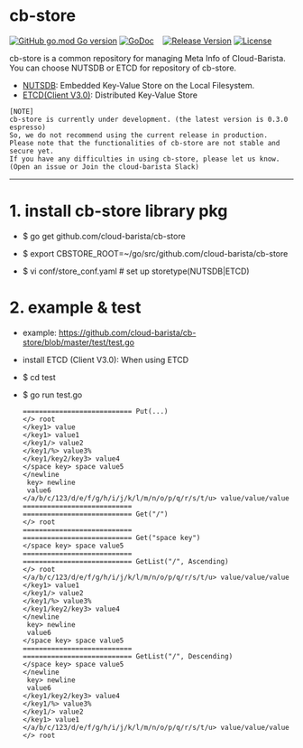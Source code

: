 # cb-store
[![GitHub go.mod Go version](https://img.shields.io/github/go-mod/go-version/cloud-barista/cb-store?label=go.mod)](https://github.com/cloud-barista/cb-store/blob/master/go.mod)
[![GoDoc](https://godoc.org/github.com/cloud-barista/cb-store?status.svg)](https://pkg.go.dev/github.com/cloud-barista/cb-store@master)&nbsp;&nbsp;&nbsp;
[![Release Version](https://img.shields.io/github/v/release/cloud-barista/cb-store)](https://github.com/cloud-barista/cb-store/releases)
[![License](https://img.shields.io/badge/License-Apache%202.0-blue.svg)](https://github.com/cloud-barista/cb-store/blob/master/LICENSE)

cb-store is a common repository for managing Meta Info of Cloud-Barista.
You can choose NUTSDB or ETCD for repository of cb-store.

-	[NUTSDB](https://github.com/xujiajun/nutsdb): Embedded Key-Value Store on the Local Filesystem.
- [ETCD(Client V3.0)](https://github.com/etcd-io/etcd): Distributed Key-Value Store

```
[NOTE]
cb-store is currently under development. (the latest version is 0.3.0 espresso)
So, we do not recommend using the current release in production.
Please note that the functionalities of cb-store are not stable and secure yet.
If you have any difficulties in using cb-store, please let us know.
(Open an issue or Join the cloud-barista Slack)
```
***

# 1.	install cb-store library pkg
-	$ go get github.com/cloud-barista/cb-store  
 
- $ export CBSTORE_ROOT=~/go/src/github.com/cloud-barista/cb-store
    
- $ vi conf/store_conf.yaml # set up storetype(NUTSDB|ETCD)
  
# 2.	example & test
- example: https://github.com/cloud-barista/cb-store/blob/master/test/test.go
  
- install ETCD (Client V3.0): When using ETCD
    
-	$ cd test  
    
-	$ go run test.go 

      ```
      =========================== Put(...)
      </> root
      </key1> value
      </key1> value1
      </key1/> value2
      </key1/%> value3%
      </key1/key2/key3> value4
      </space key> space value5
      </newline
       key> newline
       value6
      </a/b/c/123/d/e/f/g/h/i/j/k/l/m/n/o/p/q/r/s/t/u> value/value/value
      ===========================
      =========================== Get("/")
      </> root
      ===========================
      =========================== Get("space key")
      </space key> space value5
      ===========================
      =========================== GetList("/", Ascending)
      </> root
      </a/b/c/123/d/e/f/g/h/i/j/k/l/m/n/o/p/q/r/s/t/u> value/value/value
      </key1> value1
      </key1/> value2
      </key1/%> value3%
      </key1/key2/key3> value4
      </newline
       key> newline
       value6
      </space key> space value5
      ===========================
      =========================== GetList("/", Descending)
      </space key> space value5
      </newline
       key> newline
       value6
      </key1/key2/key3> value4
      </key1/%> value3%
      </key1/> value2
      </key1> value1
      </a/b/c/123/d/e/f/g/h/i/j/k/l/m/n/o/p/q/r/s/t/u> value/value/value
      </> root

      ```
